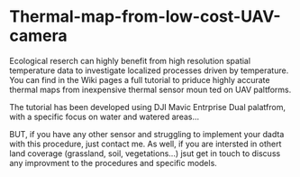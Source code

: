 # Thermal-map-from-low-cost-UAV-camera

Ecological reserch can highly benefit from high resolution spatial temperature data to investigate localized processes driven by temperature.
You can find in the Wiki pages a full tutorial to priduce highly accurate thermal maps from inexpensive thermal sensor moun ted on UAV paltforms.

The tutorial has been developed using DJI Mavic Entrprise Dual palatfrom, with a specific focus on water and watered areas...

BUT, if you have any other sensor and struggling to implement your dadta with this procedure, just contact me. As well, if you are intersted in othert land coverage (grassland, soil, vegetations...) jsut get in touch to discuss any improvment to the procedures and specific models.
